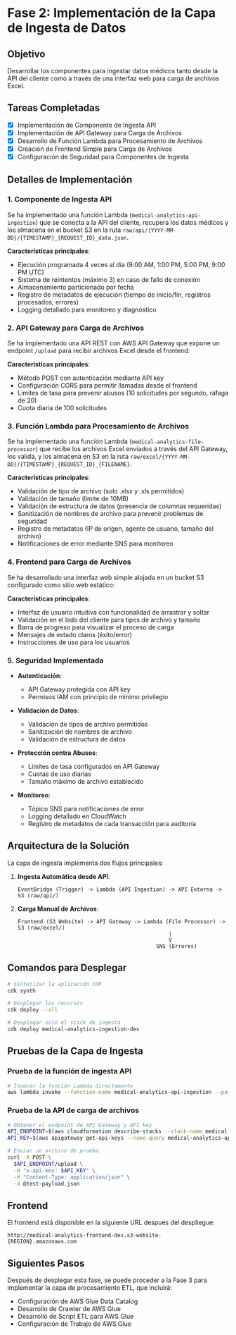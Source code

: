 # Fase 2: Implementación de la Capa de Ingesta de Datos

## Objetivo

Desarrollar los componentes para ingestar datos médicos tanto desde la API del cliente como a través de una interfaz web para carga de archivos Excel.

## Tareas Completadas

- [x] Implementación de Componente de Ingesta API
- [x] Implementación de API Gateway para Carga de Archivos
- [x] Desarrollo de Función Lambda para Procesamiento de Archivos
- [x] Creación de Frontend Simple para Carga de Archivos
- [x] Configuración de Seguridad para Componentes de Ingesta

## Detalles de Implementación

### 1. Componente de Ingesta API

Se ha implementado una función Lambda (`medical-analytics-api-ingestion`) que se conecta a la API del cliente, recupera los datos médicos y los almacena en el bucket S3 en la ruta `raw/api/{YYYY-MM-DD}/{TIMESTAMP}_{REQUEST_ID}_data.json`.

**Características principales**:
- Ejecución programada 4 veces al día (9:00 AM, 1:00 PM, 5:00 PM, 9:00 PM UTC)
- Sistema de reintentos (máximo 3) en caso de fallo de conexión
- Almacenamiento particionado por fecha
- Registro de metadatos de ejecución (tiempo de inicio/fin, registros procesados, errores)
- Logging detallado para monitoreo y diagnóstico

### 2. API Gateway para Carga de Archivos

Se ha implementado una API REST con AWS API Gateway que expone un endpoint `/upload` para recibir archivos Excel desde el frontend:

**Características principales**:
- Método POST con autenticación mediante API key
- Configuración CORS para permitir llamadas desde el frontend
- Límites de tasa para prevenir abusos (10 solicitudes por segundo, ráfaga de 20)
- Cuota diaria de 100 solicitudes

### 3. Función Lambda para Procesamiento de Archivos

Se ha implementado una función Lambda (`medical-analytics-file-processor`) que recibe los archivos Excel enviados a través del API Gateway, los valida, y los almacena en S3 en la ruta `raw/excel/{YYYY-MM-DD}/{TIMESTAMP}_{REQUEST_ID}_{FILENAME}`.

**Características principales**:
- Validación de tipo de archivo (solo .xlsx y .xls permitidos)
- Validación de tamaño (límite de 10MB)
- Validación de estructura de datos (presencia de columnas requeridas)
- Sanitización de nombres de archivo para prevenir problemas de seguridad
- Registro de metadatos (IP de origen, agente de usuario, tamaño del archivo)
- Notificaciones de error mediante SNS para monitoreo

### 4. Frontend para Carga de Archivos

Se ha desarrollado una interfaz web simple alojada en un bucket S3 configurado como sitio web estático:

**Características principales**:
- Interfaz de usuario intuitiva con funcionalidad de arrastrar y soltar
- Validación en el lado del cliente para tipos de archivo y tamaño
- Barra de progreso para visualizar el proceso de carga
- Mensajes de estado claros (éxito/error)
- Instrucciones de uso para los usuarios

### 5. Seguridad Implementada

- **Autenticación**:
  - API Gateway protegida con API key
  - Permisos IAM con principio de mínimo privilegio

- **Validación de Datos**:
  - Validación de tipos de archivo permitidos
  - Sanitización de nombres de archivo
  - Validación de estructura de datos

- **Protección contra Abusos**:
  - Límites de tasa configurados en API Gateway
  - Cuotas de uso diarias
  - Tamaño máximo de archivo establecido

- **Monitoreo**:
  - Tópico SNS para notificaciones de error
  - Logging detallado en CloudWatch
  - Registro de metadatos de cada transacción para auditoría

## Arquitectura de la Solución

La capa de ingesta implementa dos flujos principales:

1. **Ingesta Automática desde API**:
   ```
   EventBridge (Trigger) -> Lambda (API Ingestion) -> API Externa -> S3 (raw/api/)
   ```

2. **Carga Manual de Archivos**:
   ```
   Frontend (S3 Website) -> API Gateway -> Lambda (File Processor) -> S3 (raw/excel/)
                                                   |
                                                   V
                                               SNS (Errores)
   ```

## Comandos para Desplegar

```bash
# Sintetizar la aplicación CDK
cdk synth

# Desplegar los recursos
cdk deploy --all

# Desplegar solo el stack de ingesta
cdk deploy medical-analytics-ingestion-dev
```

## Pruebas de la Capa de Ingesta

### Prueba de la función de ingesta API
```bash
# Invocar la función Lambda directamente
aws lambda invoke --function-name medical-analytics-api-ingestion --payload '{}' response.json
```

### Prueba de la API de carga de archivos
```bash
# Obtener el endpoint de API Gateway y API key
API_ENDPOINT=$(aws cloudformation describe-stacks --stack-name medical-analytics-ingestion-dev --query "Stacks[0].Outputs[?OutputKey=='ApiEndpoint'].OutputValue" --output text)
API_KEY=$(aws apigateway get-api-keys --name-query medical-analytics-api-key --include-values --query "items[0].value" --output text)

# Enviar un archivo de prueba
curl -X POST \
  $API_ENDPOINT/upload \
  -H "x-api-key: $API_KEY" \
  -H "Content-Type: application/json" \
  -d @test-payload.json
```

## Frontend

El frontend está disponible en la siguiente URL después del despliegue:
```
http://medical-analytics-frontend-dev.s3-website-{REGION}.amazonaws.com
```

## Siguientes Pasos

Después de desplegar esta fase, se puede proceder a la Fase 3 para implementar la capa de procesamiento ETL, que incluirá:
- Configuración de AWS Glue Data Catalog
- Desarrollo de Crawler de AWS Glue
- Desarrollo de Script ETL para AWS Glue
- Configuración de Trabajo de AWS Glue
